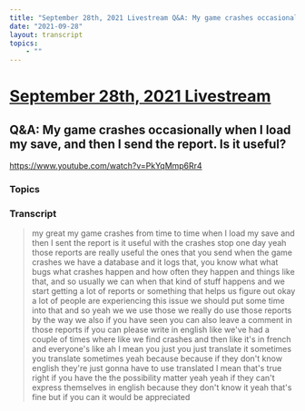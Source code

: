 ```yaml
---
title: "September 28th, 2021 Livestream Q&A: My game crashes occasionally when I load my save, and then I send the report. Is it useful?"
date: "2021-09-28"
layout: transcript
topics:
    - ""
---
```

# [September 28th, 2021 Livestream](../2021-09-28.md)
## Q&A: My game crashes occasionally when I load my save, and then I send the report. Is it useful?
https://www.youtube.com/watch?v=PkYqMmp6Rr4

### Topics


### Transcript

> my great my game crashes from time to time when I load my save and then I sent the report is it useful with the crashes stop one day yeah those reports are really useful the ones that you send when the game crashes we have a database and it logs that, you know what what bugs what crashes happen and how often they happen and things like that, and so usually we can when that kind of stuff happens and we start getting a lot of reports or something that helps us figure out okay a lot of people are experiencing this issue we should put some time into that and so yeah we we use those we really do use those reports by the way we also if you have seen you can also leave a comment in those reports if you can please write in english like we've had a couple of times where like we find crashes and then like it's in french and everyone's like ah I mean you just you just translate it sometimes you translate sometimes yeah because because if they don't know english they're just gonna have to use translated I mean that's true right if you have the the possibility matter yeah yeah if they can't express themselves in english because they don't know it yeah that's fine but if you can it would be appreciated
